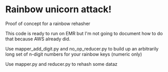 # Rainbow unicorn attack!

Proof of concept for a rainbow rehasher

This code is ready to run on EMR but I'm not going to document how to do that because AWS already did.

Use mapper_add_digit.py and no_op_reducer.py to build up an arbitrarily long set of n-digit numbers for your rainbow keys (numeric only)

Use mapper.py and reducer.py to rehash some dataz